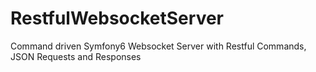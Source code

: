 # RestfulWebsocketServer
Command driven Symfony6 Websocket Server with Restful Commands, JSON Requests and Responses 
